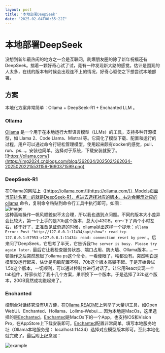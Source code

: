```yaml
---
layout: post
title: '本地部署DeepSeek'
date: "2025-02-04T00:35:22Z"
---
```

本地部署DeepSeek
============

没想到新年最热闹的地方之一会是互联网，刷爆朋友圈的除了新年祝福还有DeepSeek。揣着一颗好奇心试了试，竟有一种发现新大路的感觉。估计是围观的人太多，在线的版本有时候会出现连不上的情况，好奇心驱使之下想尝试本地部署。

方案
--

本地化方案非常简单：Ollama + DeepSeek-R1 + Enchanted LLM 。

### [Ollama](https://ollama.com/)

[Ollama](https://ollama.com/) 是一个用于在本地运行大型语言模型（LLMs）的工具，支持多种开源模型，如 Llama 2、Code Llama、Mistral 等。它简化了模型下载、配置和运行的过程，用户可以通过命令行轻松管理模型。使用起来颇有docker的感觉，pull、run、ps...。安装也简单，选择对于系统，下载安装就妥了。  
![https://ollama.com/](https://img2024.cnblogs.com/blog/362034/202502/362034-20250202215531156-1690371599.png)

### DeepSeek-R1

在Ollama的网站上（[https://ollama.com/](https://ollama.com/)）Models页面当前排名第一的就是DeepSeek-R1，点进去选择对应的版本，右边会展示对应的ollama 命令，复制命令粘贴到命令行工具中执行即可。如图：  
![image](https://img2024.cnblogs.com/blog/362034/202502/362034-20250202220326890-1536306454.png)  
这种高端操作一帆风顺貌似不太合理，所以我也遇到点问题。不同的版本大小差异会比较大，第一个上手的是70b这个版本，总大小43GB。en～下了两个小时左右，终于好了，正准备见证奇迹的时候，ollama抛出这样一个提示：`ollama Error: Post "http://127.0.0.1:11434/api/show": read tcp 127.0.0.1:57953->127.0.0.1:11434: read: connection reset by peer` 。后来问了DeepSeek，它思考了半天，它告诉我`The server is busy. Please try again later.` 最后它让我检查服务状态、端口占用、防火墙、Ollama版本......一顿操作之后突然想起了ollama ps这个命令，一看傻眼了，啥都没有。突然明白是模型没运行起来，估计是电脑配置不够，70b这个版本高攀不起。于是开始尝试1.5b这个版本，一切顺利，可以通过控制台进行对话了。让它用React实现一个tab组件，好家伙给了我十几个方案，果断换下一个版本。于是选择了32b这个版本，20GB竟然成功跑起来了。

### Enchanted

控制台对话终究没有UI方便，在[Ollama README](https://github.com/ollama/ollama)上列举了大量UI工具，如Open WebUI、Enchanted、Hollama、Lollms-Webui.... 因为本地是MacOs，这里选择的是[Enchanted](https://github.com/gluonfield/enchanted)。[Enchanted](https://github.com/gluonfield/enchanted)是MacOs下的一个App，也支持IOS和Vision Pro，在AppStore上下载安装即可。[Enchanted](https://github.com/gluonfield/enchanted)配置非常简单，填写本地服务地址（Ollama本地服务是： localhost:11434）选择对应模型版本即可。至此本地化就完成了。最后附上纪念照：

![example](https://img2024.cnblogs.com/blog/362034/202502/362034-20250202232535530-1422659262.png)
